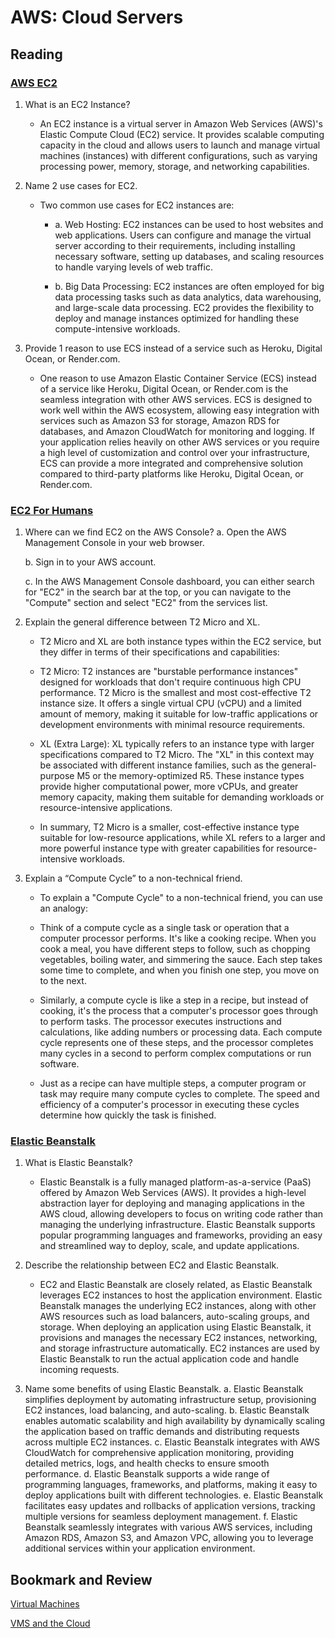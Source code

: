 # AWS: Cloud Servers

## Reading

### [AWS EC2](https://aws.amazon.com/ec2/)

1. What is an EC2 Instance?
   * An EC2 instance is a virtual server in Amazon Web Services (AWS)'s Elastic Compute Cloud (EC2) service. It provides scalable computing capacity in the cloud and allows users to launch and manage virtual machines (instances) with different configurations, such as varying processing power, memory, storage, and networking capabilities.

2. Name 2 use cases for EC2.
   * Two common use cases for EC2 instances are:
      - a. Web Hosting: EC2 instances can be used to host websites and web applications. Users can configure and manage the virtual server according to their requirements, including installing necessary software, setting up databases, and scaling resources to handle varying levels of web traffic.

      - b. Big Data Processing: EC2 instances are often employed for big data processing tasks such as data analytics, data warehousing, and large-scale data processing. EC2 provides the flexibility to deploy and manage instances optimized for handling these compute-intensive workloads.

3. Provide 1 reason to use ECS instead of a service such as Heroku, Digital Ocean, or Render.com.
   * One reason to use Amazon Elastic Container Service (ECS) instead of a service like Heroku, Digital Ocean, or Render.com is the seamless integration with other AWS services. ECS is designed to work well within the AWS ecosystem, allowing easy integration with services such as Amazon S3 for storage, Amazon RDS for databases, and Amazon CloudWatch for monitoring and logging. If your application relies heavily on other AWS services or you require a high level of customization and control over your infrastructure, ECS can provide a more integrated and comprehensive solution compared to third-party platforms like Heroku, Digital Ocean, or Render.com.

### [EC2 For Humans](https://www.youtube.com/watch?v=lZMkgOMYYIg)

1. Where can we find EC2 on the AWS Console?
    a. Open the AWS Management Console in your web browser.

    b. Sign in to your AWS account.
  
    c. In the AWS Management Console dashboard, you can either search for "EC2" in the search bar at the top, or you can navigate to the "Compute" section and select "EC2" from the services list.

2. Explain the general difference between T2 Micro and XL.
   * T2 Micro and XL are both instance types within the EC2 service, but they differ in terms of their specifications and capabilities:
  
    * T2 Micro: T2 instances are "burstable performance instances" designed for workloads that don't require continuous high CPU performance. T2 Micro is the smallest and most cost-effective T2 instance size. It offers a single virtual CPU (vCPU) and a limited amount of memory, making it suitable for low-traffic applications or development environments with minimal resource requirements.

   * XL (Extra Large): XL typically refers to an instance type with larger specifications compared to T2 Micro. The "XL" in this context may be associated with different instance families, such as the general-purpose M5 or the memory-optimized R5. These instance types provide higher computational power, more vCPUs, and greater memory capacity, making them suitable for demanding workloads or resource-intensive applications.

   * In summary, T2 Micro is a smaller, cost-effective instance type suitable for low-resource applications, while XL refers to a larger and more powerful instance type with greater capabilities for resource-intensive workloads.

3. Explain a “Compute Cycle” to a non-technical friend.
   * To explain a "Compute Cycle" to a non-technical friend, you can use an analogy:

   * Think of a compute cycle as a single task or operation that a computer processor performs. It's like a cooking recipe. When you cook a meal, you have different steps to follow, such as chopping vegetables, boiling water, and simmering the sauce. Each step takes some time to complete, and when you finish one step, you move on to the next.

   * Similarly, a compute cycle is like a step in a recipe, but instead of cooking, it's the process that a computer's processor goes through to perform tasks. The processor executes instructions and calculations, like adding numbers or processing data. Each compute cycle represents one of these steps, and the processor completes many cycles in a second to perform complex computations or run software.

   * Just as a recipe can have multiple steps, a computer program or task may require many compute cycles to complete. The speed and efficiency of a computer's processor in executing these cycles determine how quickly the task is finished.


### [Elastic Beanstalk](https://www.youtube.com/watch?v=SrwxAScdyT0)

1. What is Elastic Beanstalk?
   * Elastic Beanstalk is a fully managed platform-as-a-service (PaaS) offered by Amazon Web Services (AWS). It provides a high-level abstraction layer for deploying and managing applications in the AWS cloud, allowing developers to focus on writing code rather than managing the underlying infrastructure. Elastic Beanstalk supports popular programming languages and frameworks, providing an easy and streamlined way to deploy, scale, and update applications.

2. Describe the relationship between EC2 and Elastic Beanstalk.
   * EC2 and Elastic Beanstalk are closely related, as Elastic Beanstalk leverages EC2 instances to host the application environment. Elastic Beanstalk manages the underlying EC2 instances, along with other AWS resources such as load balancers, auto-scaling groups, and storage. When deploying an application using Elastic Beanstalk, it provisions and manages the necessary EC2 instances, networking, and storage infrastructure automatically. EC2 instances are used by Elastic Beanstalk to run the actual application code and handle incoming requests.
  
3. Name some benefits of using Elastic Beanstalk.
  a. Elastic Beanstalk simplifies deployment by automating infrastructure setup, provisioning EC2 instances, load balancing, and auto-scaling.
  b. Elastic Beanstalk enables automatic scalability and high availability by dynamically scaling the application based on traffic demands and distributing requests across multiple EC2 instances.
  c. Elastic Beanstalk integrates with AWS CloudWatch for comprehensive application monitoring, providing detailed metrics, logs, and health checks to ensure smooth performance.
  d. Elastic Beanstalk supports a wide range of programming languages, frameworks, and platforms, making it easy to deploy applications built with different technologies.
  e. Elastic Beanstalk facilitates easy updates and rollbacks of application versions, tracking multiple versions for seamless deployment management.
  f. Elastic Beanstalk seamlessly integrates with various AWS services, including Amazon RDS, Amazon S3, and Amazon VPC, allowing you to leverage additional services within your application environment.

## Bookmark and Review

[Virtual Machines](https://www.youtube.com/watch?v=yIVXjl4SwVo)

[VMS and the Cloud](https://www.youtube.com/watch?v=l0DfHUWMjsU)
